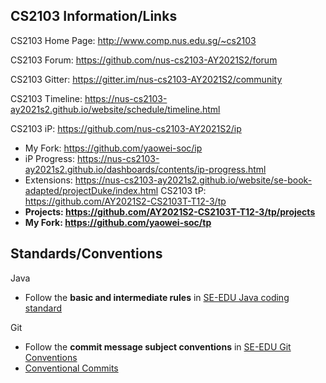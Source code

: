 ## CS2103 Information/Links

CS2103 Home Page: http://www.comp.nus.edu.sg/~cs2103

CS2103 Forum: https://github.com/nus-cs2103-AY2021S2/forum

CS2103 Gitter: https://gitter.im/nus-cs2103-AY2021S2/community

CS2103 Timeline: https://nus-cs2103-ay2021s2.github.io/website/schedule/timeline.html

CS2103 iP: https://github.com/nus-cs2103-AY2021S2/ip
- My Fork: https://github.com/yaowei-soc/ip
- iP Progress: https://nus-cs2103-ay2021s2.github.io/dashboards/contents/ip-progress.html
- Extensions: https://nus-cs2103-ay2021s2.github.io/website/se-book-adapted/projectDuke/index.html
CS2103 tP: https://github.com/AY2021S2-CS2103T-T12-3/tp
- **Projects: https://github.com/AY2021S2-CS2103T-T12-3/tp/projects**
- **My Fork: https://github.com/yaowei-soc/tp**


## Standards/Conventions

Java
- Follow the **basic and intermediate rules** in [SE-EDU Java coding standard](https://se-education.org/guides/conventions/java/intermediate.html)

Git
- Follow the **commit message subject conventions** in [SE-EDU Git Conventions](https://se-education.org/guides/conventions/git.html)
- [Conventional Commits](https://www.conventionalcommits.org/en/v1.0.0/)
